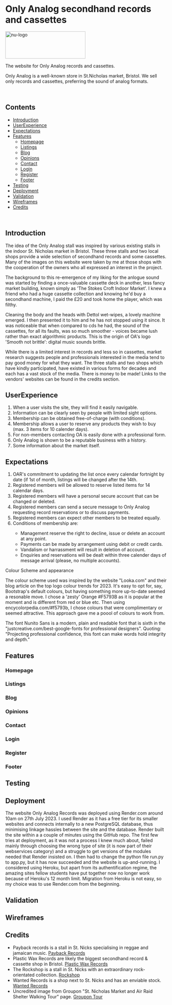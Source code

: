 # Only Analog secondhand records and cassettes

<img src="https://www.bristolcybersolutions.co.uk/uploads/1/4/4/2/144286628/oa-logo-11-july-2023_orig.jpg?raw=true" width="250" height="85" id="nu-logo" title="nu-logo" alt="nu-logo">
<br>
<p>The website for Only Analog records and cassettes.</p>
<p>Only Analog is a well-known store in St.Nicholas market, Bristol. We sell only records and cassettes, preferring the sound of analog formats.</p>
<br>

## Contents
* [Introduction](#introduction)
* [UserExperience](#userexperience)
* [Expectations](#expectations)
* [Features](#features)
    * [Homepage](#homepage)
    * [Listings](#listings)
    * [Blog](#blog)
    * [Opinions](#opinions)
    * [Contact](#contact)
    * [Login](#login)
    * [Register](#register)
    * [Footer](#footer)
* [Testing](#testing)
* [Deployment](#deployment)
* [Validation](#validation)
* [Wireframes](#wireframes)
* [Credits](#credits)

<br>

## Introduction

The idea of the Only Analog stall was inspired by various existing stalls in 
the indoor St. Nicholas market in Bristol. These three stalls and two local shops
provide a wide selection of secondhand records and some cassettes. Many of the images 
on this website were taken by me at those shops with the cooperation of the owners 
who all expressed an interest in the project.

The background to this re-emergence of my liking for the anlogue sound was started 
by finding a once-valuable cassette deck in another, less fancy market building,
known simply as 'The Stokes Croft Indoor Market'. I knew a friend who had a huge 
cassette collection and knowing he'd buy a secondhand machine, I paid the £20 and 
took home the player, which was filthy. 

Cleaning the body and the heads with Dettol wet-wipes, a lovely machine emerged.
I then presented it to him and he has not stopped using it since. It was noticeable 
that when compared to cds he had, the sound of the cassettes, for all its faults, 
was so much smoother - voices became lush rather than exact algorithmic products.
This is the origin of OA's logo 'Smooth not brittle': digital music sounds brittle.

While there is a limited interest in records and less so in cassettes, market research 
suggests people and professionals interested in the media tend to pay good money for what 
they want. The three stalls and two shops which have kindly participated, have existed in 
various forms for decades and each has a vast stock of the media. There is money to be made!
Links to the vendors' websites can be found in the credits section.

## UserExperience

<div class="flex-container">
  <ol>
    <li> When a user visits the site, they will find it easily navigable. 
    </li>
    <li> Information can be clearly seen by people with limited sight options. 
    </li>
    <li> Membership can be obtained free-of-charge (with conditions). 
    </li>
    <li> Membership allows a user to reserve any products they wish to buy (max. 3 items for 10 calender days). 
    </li>
    <li> For non-members contacting OA is easily done with a professional form. 
    </li>
    <li> Only Analog is shown to be a reputable business with a history. 
    </li>
    <li> Some information about the market itself.
    </li>
  </ol>
</div>

## Expectations

<div class="flex-container">
  <ol>
    <li> OAR's commitment to updating the list once every calendar fortnight by date (if 1st of month, listings will be changed after the 14th.
    </li>
    <li> Registered members will be allowed to reserve listed items for 14 calendar days.
    </li>
    <li> Registered members will have a personal secure account that can be changed or deleted.
    </li>
    <li> Registered members can send a secure message to Only Analog requesting record reservations or to discuss payments.
    </li>
    <li> Registered members can expect other members to be treated equally.
    </li>
    <li> Conditions of membership are:
    </li>
      <ul>
        <li> Management reserve the right to decline, issue or delete an account at any point. 
        </li>
        <li> Payments can be made by arrangement using debit or credit cards.
        </li>
        <li> Vandalism or harrassment will result in deletion of account.
        </li>
        <li> Enquiries and reservations will be dealt within three calender days of message arrival (please, no multiple accounts).
        </li>
      </ul>
    </li>
  </ol>
</div>

<p>Colour Scheme and appearance</p>
<!--- comment --->
The colour scheme used was inspired by the website "Looka.com" and their blog article
on the top logo colour trends for 2023. It's easy to opt for, say, Bootstrap's
default colours, but having something more up-to-date seemed a resonable move.
I chose a 'zesty' Orange #F5793B as it is popular at the moment and is different from
red or blue etc. Then using encycolorpedia.com/#f5793b, I chose
colours that were complimentary or seemed attractive. This approach gave
me a poool of colours to work from.

The font Nunito Sans is a modern, plain and readable font that is sixth
in the "justcreative.com/best-google-fonts for professional
designers". Quoting: "Projecting professional confidence, this font can 
make words hold integrity and depth."
<!--- comment --->

## Features
<!--- pages and footer --->
### Homepage
<!--- homepage --->
### Listings
<!--- listings --->
### Blog
<!--- blog --->
### Opinions
<!--- opinions --->
### Contact
<!--- contact --->
### Login
<!--- login --->
### Register
<!--- register --->
### Footer
<!--- footer --->

<!--- comment --->

## Testing

<!--- comment --->

## Deployment

The website Only Analog Records was deployed using Render.com around 10am on 27th July 2023. I used Render as it has a free tier for its smaller websites and connects internally to a new PostgreSQL database, thus minimising linkage hassles between the site and the database. Render built the site within a a couple of minutes using the GitHub repo. The first few tries at deployment, as it was not a process I knew much about, failed mainly through choosing the wrong type of site (it is now part of their webservices category) and a struggle to get versions of the modules needed that Render insisted on. I then had to change the python file run.py to app.py, but it has now succeeded and the website is up-and-running. I considered using Heroku, but apart from its authentification regime, the amazing sites fellow students have put together now no longer work because of Heroku's 12 month limit. Migration from Heroku is not easy, so my choice was to use Render.com from the beginning.

## Validation

<!--- comment --->

## Wireframes

<!--- comment --->

## Credits

<div align="left">
    <ul>
        <li>Payback records is a stall in St. Nicks specialising in reggae and jamaican music.
            <a href="https://www.bristol.gov.uk/st-nicholas-markets/shopping/payback-records" title="payback-records" alt="payback-records" target="_blank" rel="noopener">Payback Records
            </a>
        </li>
        <li>Plastic Wax Records are likely the biggest secondhand record & cassette shop in Bristol.
            <a href="https://plasticwaxrecords.com" title="plastic-wax" alt="plastic-wax" target="_blank" rel="noopener">Plastic Wax Records
            </a>
        </li>
        <li>The Rockshop is a stall in St. Nicks with an extraordinary rock-orientated collection.
            <a href="https://www.bristol.gov.uk/st-nicholas-markets/shopping/the-rock-shop" title="rockshop" alt="rockshop" target="_blank" rel="noopener">Rockshop
            </a>
        </li>
        <li>Wanted Records is a shop next to St. Nicks and has an enviable stock.
            <a href="https://www.wantedrecords.co.uk/" title="wanted-records" alt="wanted-records" target="_blank" rel="noopener">Wanted Records
            </a>
        </li>
        <li>Uncredited image from Groupon "St. Nicholas Market and Air Raid Shelter Walking Tour" page.
            <a href="https://www.groupon.co.uk/deals/viator-st-nicholas-market-and-air-raid-shelter-walking-tour" title="groupon-walking-tour" alt="groupon-walking-tour" target="_blank" 
             rel="noopener">Groupon Tour
            </a>
        </li>
    </ul
</div>
<!--- end --->

